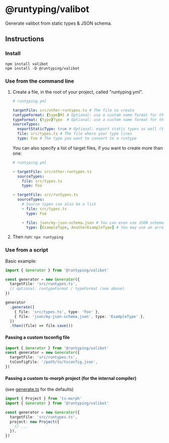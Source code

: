 # @runtyping/valibot

Generate valibot from static types & JSON schema.

## Instructions

### Install

```
npm install valibot
npm install -D @runtyping/valibot
```

### Use from the command line

1. Create a file, in the root of your project, called "runtyping.yml".

   ```yaml
   # runtyping.yml

   targetFile: src/other-runtypes.ts # The file to create
   runtypeFormat: {type}Rt # Optional: use a custom name format for the created runtype
   typeFormat: {type}Type  # Optional: use a custom name format for the created type
   sourceTypes:
     exportStaticType: true # Optional: export static types as well (true by default)
     file: src/types.ts # The file where your type lives
     type: Foo # The type you want to convert to a runtype
   ```

   You can also specify a list of target files, if you want to create more than one:

   ```yaml
   # runtyping.yml

   - targetFile: src/other-runtypes.ts
     sourceTypes:
       file: src/types.ts
       type: Foo

   - targetFile: src/runtypes.ts
     sourceTypes:
       # Source types can also be a list
       - file: src/types.ts
         type: Foo

       - file: json/my-json-schema.json # You can even use JSON schema files!!
         type: [ExampleType, AnotherExampleType] # You may use an array of types
   ```

1. Then run: `npx runtyping`

### Use from a script

Basic example:

```ts
import { Generator } from '@runtyping/valibot'

const generator = new Generator({
  targetFile: 'src/runtypes.ts',
  // optional: runtypeFormat / typeFormat (see above)
})

generator
  .generate([
    { file: 'src/types.ts', type: 'Foo' },
    { file: 'json/my-json-schema.json', type: 'ExampleType' },
  ])
  .then((file) => file.save())
```

#### Passing a custom tsconfig file

```ts
import { Generator } from '@runtyping/valibot'
const generator = new Generator({
  targetFile: 'src/runtypes.ts',
  tsConfigFile: '/path/to/tsconfig.json',
})
```

#### Passing a custom ts-morph project (for the internal compiler)

(see [generate.ts](src/generate.ts) for the defaults)

```ts
import { Project } from 'ts-morph'
import { Generator } from '@runtyping/valibot'

const generator = new Generator({
  targetFile: 'src/runtypes.ts',
  project: new Project({
    // ...
  }),
})
```
